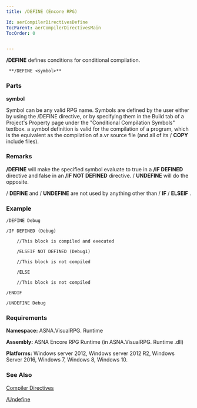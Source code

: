```yaml
---
title: /DEFINE (Encore RPG)

Id: aerCompilerDirectivesDefine
TocParent: aerCompilerDirectivesMain
TocOrder: 0


---
```


**/DEFINE** defines conditions for conditional compilation. 

```
 **/DEFINE <symbol>**      
```

### Parts

**symbol** 

Symbol can be any valid RPG name.  Symbols are defined by the user either by using the /DEFINE directive, or by specifying them in the Build tab of a
                        Project's Property page under the "Conditional Compilation Symbols" textbox. 
                        a symbol definition is valid for the compilation of a program, which is the equivalent as the compilation of a.vr source file (and all of its / **COPY**  include files).


### Remarks
**/DEFINE** will make the specified symbol evaluate to true in a **/IF DEFINED** directive and false in an **/IF NOT DEFINED** directive. / **UNDEFINE** will do the opposite. 

/ **DEFINE** and / **UNDEFINE** are not used by anything other than / **IF** / **ELSEIF** . 

### Example

```
/DEFINE Debug

/IF DEFINED (Debug)

    //This block is compiled and executed

    /ELSEIF NOT DEFINED (Debug1)								

    //This block is not compiled

    /ELSE

    //This block is not compiled

/ENDIF

/UNDEFINE Debug    
```
<div>

### Requirements
**Namespace:** ASNA.VisualRPG. Runtime 

**Assembly:** ASNA Encore RPG Runtime (in ASNA.VisualRPG. Runtime .dll) 

**Platforms:** Windows server 2012, Windows server 2012 R2, Windows Server 2016, Windows 7, Windows 8, Windows 10. 

### See Also
[Compiler Directives](ecrCompilerDirectivesMain.html) 

[/Undefine](ecrCompilerDirectivesUndefine.html) 
